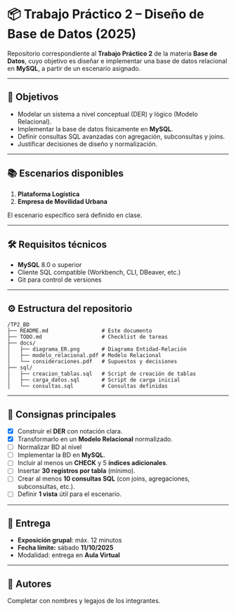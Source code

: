 # 📦 Trabajo Práctico 2 – Diseño de Base de Datos (2025)

Repositorio correspondiente al **Trabajo Práctico 2** de la materia **Base de Datos**, cuyo objetivo es diseñar e implementar una base de datos relacional en **MySQL**, a partir de un escenario asignado.

---

## 🚀 Objetivos

* Modelar un sistema a nivel conceptual (DER) y lógico (Modelo Relacional).
* Implementar la base de datos físicamente en **MySQL**.
* Definir consultas SQL avanzadas con agregación, subconsultas y joins.
* Justificar decisiones de diseño y normalización.

---

## 📚 Escenarios disponibles

1. **Plataforma Logística**
2. **Empresa de Movilidad Urbana**

El escenario específico será definido en clase.

---

## 🛠️ Requisitos técnicos

* **MySQL** 8.0 o superior
* Cliente SQL compatible (Workbench, CLI, DBeaver, etc.)
* Git para control de versiones

---

## ⚙️ Estructura del repositorio

```
/TP2_BD
├── README.md                 # Este documento
├── TODO.md                   # Checklist de tareas
├── docs/
│   ├── diagrama_ER.png       # Diagrama Entidad-Relación
│   ├── modelo_relacional.pdf # Modelo Relacional
│   └── consideraciones.pdf   # Supuestos y decisiones
├── sql/
│   ├── creacion_tablas.sql   # Script de creación de tablas
│   ├── carga_datos.sql       # Script de carga inicial
│   └── consultas.sql         # Consultas definidas
```

---

## 📝 Consignas principales

* [x] Construir el **DER** con notación clara.
* [x] Transformarlo en un **Modelo Relacional** normalizado.
* [ ] Normalizar BD al nivel
* [ ] Implementar la BD en **MySQL**.
* [ ] Incluir al menos un **CHECK** y 5 **índices adicionales**.
* [ ] Insertar **30 registros por tabla** (mínimo).
* [ ] Crear al menos **10 consultas SQL** (con joins, agregaciones, subconsultas, etc.).
* [ ] Definir **1 vista** útil para el escenario.

---

## 📅 Entrega

* **Exposición grupal**: máx. 12 minutos
* **Fecha límite:** sábado **11/10/2025**
* Modalidad: entrega en **Aula Virtual**

---

## 👥 Autores

Completar con nombres y legajos de los integrantes.

